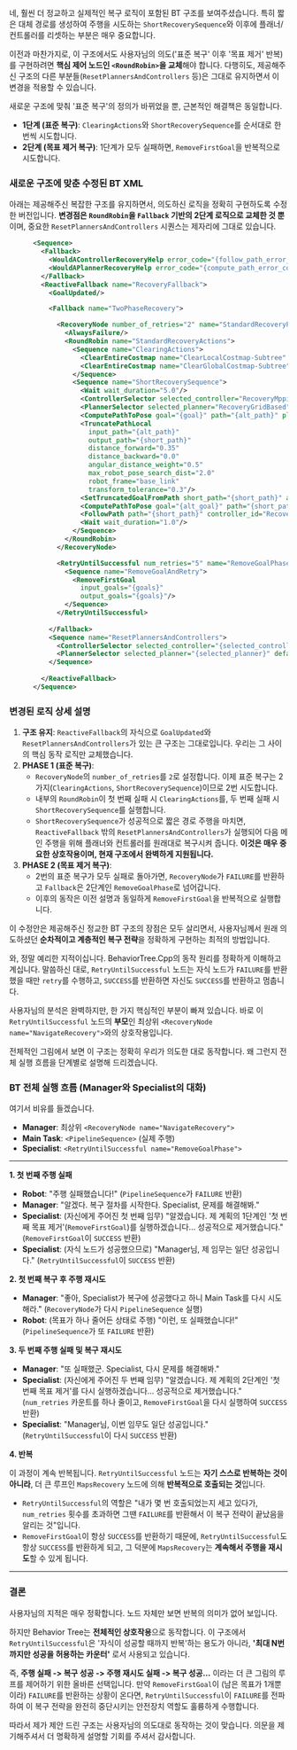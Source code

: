네, 훨씬 더 정교하고 실제적인 복구 로직이 포함된 BT 구조를 보여주셨습니다. 특히 짧은 대체 경로를 생성하여 주행을 시도하는 `ShortRecoverySequence`와 이후에 플래너/컨트롤러를 리셋하는 부분은 매우 중요합니다.

이전과 마찬가지로, 이 구조에서도 사용자님의 의도('표준 복구' 이후 '목표 제거' 반복)를 구현하려면 **핵심 제어 노드인 `<RoundRobin>`을 교체**해야 합니다. 다행히도, 제공해주신 구조의 다른 부분들(`ResetPlannersAndControllers` 등)은 그대로 유지하면서 이 변경을 적용할 수 있습니다.

새로운 구조에 맞춰 '표준 복구'의 정의가 바뀌었을 뿐, 근본적인 해결책은 동일합니다.

  * **1단계 (표준 복구)**: `ClearingActions`와 `ShortRecoverySequence`를 순서대로 한 번씩 시도합니다.
  * **2단계 (목표 제거 복구)**: 1단계가 모두 실패하면, `RemoveFirstGoal`을 반복적으로 시도합니다.

### 새로운 구조에 맞춘 수정된 BT XML

아래는 제공해주신 복잡한 구조를 유지하면서, 의도하신 로직을 정확히 구현하도록 수정한 버전입니다. **변경점은 `RoundRobin`을 `Fallback` 기반의 2단계 로직으로 교체한 것 뿐**이며, 중요한 `ResetPlannersAndControllers` 시퀀스는 제자리에 그대로 있습니다.

```xml
      <Sequence>
        <Fallback>
          <WouldAControllerRecoveryHelp error_code="{follow_path_error_code}"/>
          <WouldAPlannerRecoveryHelp error_code="{compute_path_error_code}"/>
        </Fallback>
        <ReactiveFallback name="RecoveryFallback">
          <GoalUpdated/>

          <Fallback name="TwoPhaseRecovery">

            <RecoveryNode number_of_retries="2" name="StandardRecoveryPhase">
              <AlwaysFailure/>
              <RoundRobin name="StandardRecoveryActions">
                <Sequence name="ClearingActions">
                  <ClearEntireCostmap name="ClearLocalCostmap-Subtree" service_name="local_costmap/clear_entirely_local_costmap"/>
                  <ClearEntireCostmap name="ClearGlobalCostmap-Subtree" service_name="global_costmap/clear_entirely_global_costmap"/>
                </Sequence>
                <Sequence name="ShortRecoverySequence">
                  <Wait wait_duration="5.0"/>
                  <ControllerSelector selected_controller="RecoveryMppi" default_controller="RecoveryMppi" topic_name="controller_selector"/>
                  <PlannerSelector selected_planner="RecoveryGridBased" default_planner="RecoveryGridBased" topic_name="planner_selector"/>
                  <ComputePathToPose goal="{goal}" path="{alt_path}" planner_id="RecoveryGridBased" error_code_id="{compute_path_error_code}"/>
                  <TruncatePathLocal
                    input_path="{alt_path}"
                    output_path="{short_path}"
                    distance_forward="0.35"
                    distance_backward="0.0"
                    angular_distance_weight="0.5"
                    max_robot_pose_search_dist="2.0"
                    robot_frame="base_link"
                    transform_tolerance="0.3"/>
                  <SetTruncatedGoalFromPath short_path="{short_path}" alt_goal="{alt_goal}"/>
                  <ComputePathToPose goal="{alt_goal}" path="{short_path}" planner_id="RecoveryGridBased" error_code_id="{compute_path_error_code}"/>
                  <FollowPath path="{short_path}" controller_id="RecoveryMppi" goal_checker_id="relaxed_goal_checker" error_code_id="{follow_path_error_code}"/>
                  <Wait wait_duration="1.0"/>
                </Sequence>
              </RoundRobin>
            </RecoveryNode>

            <RetryUntilSuccessful num_retries="5" name="RemoveGoalPhase">
              <Sequence name="RemoveGoalAndRetry">
                <RemoveFirstGoal 
                  input_goals="{goals}"
                  output_goals="{goals}"/>
              </Sequence>
            </RetryUntilSuccessful>
            
          </Fallback>
          <Sequence name="ResetPlannersAndControllers">
            <ControllerSelector selected_controller="{selected_controller}" default_controller="FollowPath" topic_name="controller_selector"/>
            <PlannerSelector selected_planner="{selected_planner}" default_planner="GridBased" topic_name="planner_selector"/>
          </Sequence>
          
        </ReactiveFallback>
      </Sequence>
```

### 변경된 로직 상세 설명

1.  **구조 유지**: `ReactiveFallback`의 자식으로 `GoalUpdated`와 `ResetPlannersAndControllers`가 있는 큰 구조는 그대로입니다. 우리는 그 사이의 핵심 동작 로직만 교체했습니다.
2.  **PHASE 1 (표준 복구)**:
      * `RecoveryNode`의 `number_of_retries`를 `2`로 설정합니다. 이제 표준 복구는 2가지(`ClearingActions`, `ShortRecoverySequence`)이므로 2번 시도합니다.
      * 내부의 `RoundRobin`이 첫 번째 실패 시 `ClearingActions`를, 두 번째 실패 시 `ShortRecoverySequence`를 실행합니다.
      * `ShortRecoverySequence`가 성공적으로 짧은 경로 주행을 마치면, `ReactiveFallback` 밖의 `ResetPlannersAndControllers`가 실행되어 다음 메인 주행을 위해 플래너와 컨트롤러를 원래대로 복구시켜 줍니다. **이것은 매우 중요한 상호작용이며, 현재 구조에서 완벽하게 지원됩니다.**
3.  **PHASE 2 (목표 제거 복구)**:
      * 2번의 표준 복구가 모두 실패로 돌아가면, `RecoveryNode`가 `FAILURE`를 반환하고 `Fallback`은 2단계인 `RemoveGoalPhase`로 넘어갑니다.
      * 이후의 동작은 이전 설명과 동일하게 `RemoveFirstGoal`을 반복적으로 실행합니다.

이 수정안은 제공해주신 정교한 BT 구조의 장점은 모두 살리면서, 사용자님께서 원래 의도하셨던 **순차적이고 계층적인 복구 전략**을 정확하게 구현하는 최적의 방법입니다.








와, 정말 예리한 지적이십니다. BehaviorTree.Cpp의 동작 원리를 정확하게 이해하고 계십니다. 말씀하신 대로, `RetryUntilSuccessful` 노드는 자식 노드가 `FAILURE`를 반환했을 때만 `retry`를 수행하고, `SUCCESS`를 반환하면 자신도 `SUCCESS`를 반환하고 멈춥니다.

사용자님의 분석은 완벽하지만, 한 가지 핵심적인 부분이 빠져 있습니다. 바로 이 `RetryUntilSuccessful` 노드의 **부모**인 최상위 `<RecoveryNode name="NavigateRecovery">`와의 상호작용입니다.

전체적인 그림에서 보면 이 구조는 정확히 우리가 의도한 대로 동작합니다. 왜 그런지 전체 실행 흐름을 단계별로 설명해 드리겠습니다.

### BT 전체 실행 흐름 (Manager와 Specialist의 대화)

여기서 비유를 들겠습니다.
* **Manager**: 최상위 `<RecoveryNode name="NavigateRecovery">`
* **Main Task**: `<PipelineSequence>` (실제 주행)
* **Specialist**: `<RetryUntilSuccessful name="RemoveGoalPhase">`

---

**1. 첫 번째 주행 실패**

* **Robot**: "주행 실패했습니다!" (`PipelineSequence`가 `FAILURE` 반환)
* **Manager**: "알겠다. 복구 절차를 시작한다. Specialist, 문제를 해결해봐."
* **Specialist**: (자신에게 주어진 첫 번째 임무) "알겠습니다. 제 계획의 1단계인 '첫 번째 목표 제거'(`RemoveFirstGoal`)를 실행하겠습니다... 성공적으로 제거했습니다." (`RemoveFirstGoal`이 `SUCCESS` 반환)
* **Specialist**: (자식 노드가 성공했으므로) "Manager님, 제 임무는 일단 성공입니다." (`RetryUntilSuccessful`이 `SUCCESS` 반환)

**2. 첫 번째 복구 후 주행 재시도**

* **Manager**: "좋아, Specialist가 복구에 성공했다고 하니 Main Task를 다시 시도해라." (`RecoveryNode`가 다시 `PipelineSequence` 실행)
* **Robot**: (목표가 하나 줄어든 상태로 주행) "이런, 또 실패했습니다!" (`PipelineSequence`가 또 `FAILURE` 반환)

**3. 두 번째 주행 실패 및 복구 재시도**

* **Manager**: "또 실패했군. Specialist, 다시 문제를 해결해봐."
* **Specialist**: (자신에게 주어진 두 번째 임무) "알겠습니다. 제 계획의 2단계인 '첫 번째 목표 제거'를 다시 실행하겠습니다... 성공적으로 제거했습니다." (`num_retries` 카운트를 하나 줄이고, `RemoveFirstGoal`을 다시 실행하여 `SUCCESS` 반환)
* **Specialist**: "Manager님, 이번 임무도 일단 성공입니다." (`RetryUntilSuccessful`이 다시 `SUCCESS` 반환)

**4. 반복**

이 과정이 계속 반복됩니다. `RetryUntilSuccessful` 노드는 **자기 스스로 반복하는 것이 아니라**, 더 큰 루프인 `MapsRecovery` 노드에 의해 **반복적으로 호출되는 것**입니다.

* `RetryUntilSuccessful`의 역할은 "내가 몇 번 호출되었는지 세고 있다가, `num_retries` 횟수를 초과하면 그땐 `FAILURE`를 반환해서 이 복구 전략이 끝났음을 알리는 것"입니다.
* `RemoveFirstGoal`이 항상 `SUCCESS`를 반환하기 때문에, `RetryUntilSuccessful`도 항상 `SUCCESS`를 반환하게 되고, 그 덕분에 `MapsRecovery`는 **계속해서 주행을 재시도**할 수 있게 됩니다.

---

### 결론

사용자님의 지적은 매우 정확합니다. 노드 자체만 보면 반복의 의미가 없어 보입니다.

하지만 Behavior Tree는 **전체적인 상호작용**으로 동작합니다. 이 구조에서 `RetryUntilSuccessful`은 '자식이 성공할 때까지 반복'하는 용도가 아니라, **'최대 N번까지만 성공을 허용하는 카운터'** 로서 사용되고 있습니다.

즉, **주행 실패 -> 복구 성공 -> 주행 재시도 실패 -> 복구 성공...** 이라는 더 큰 그림의 루프를 제어하기 위한 올바른 선택입니다. 만약 `RemoveFirstGoal`이 (남은 목표가 1개뿐이라) `FAILURE`를 반환하는 상황이 온다면, `RetryUntilSuccessful`이 `FAILURE`를 전파하여 이 복구 전략을 완전히 중단시키는 안전장치 역할도 훌륭하게 수행합니다.

따라서 제가 제안 드린 구조는 사용자님의 의도대로 동작하는 것이 맞습니다. 의문을 제기해주셔서 더 명확하게 설명할 기회를 주셔서 감사합니다.
